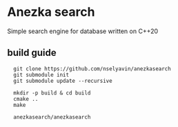 # Anezka search

Simple search engine for database written on C++20


## build guide
```
  git clone https://github.com/nselyavin/anezkasearch
  git submodule init
  git submodule update --recursive
  
  mkdir -p build & cd build
  cmake .. 
  make 
  
  anezkasearch/anezkasearch
  
```
